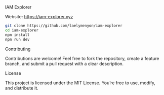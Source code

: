 IAM Explorer

Website: https://iam-explorer.xyz

```bash
git clone https://github.com/laelymenyon/iam-explorer
cd iam-explorer
npm install
npm run dev
```
Contributing

Contributions are welcome!
Feel free to fork the repository, create a feature branch, and submit a pull request with a clear description.

License

This project is licensed under the MIT License. You’re free to use, modify, and distribute it.
